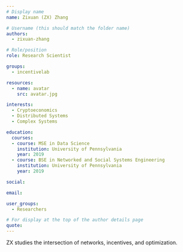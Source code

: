 ```yaml
---
# Display name
name: Zixuan (ZX) Zhang

# Username (this should match the folder name)
authors:
  - zixuan-zhang

# Role/position
role: Research Scientist

groups:
  - incentivelab

resources:
  - name: avatar
    src: avatar.jpg

interests:
  - Cryptoeconomics
  - Distributed Systems
  - Complex Systems

education:
  courses:
  - course: MSE in Data Science
    institution: University of Pennsylvania
    year: 2019
  - course: BSE in Networked and Social Systems Engineering
    institution: University of Pennsylvania 
    year: 2019

social:

email:

user_groups:
  - Researchers

# For display at the top of the author details page
quote:
---
```

ZX studies the intersection of networks, incentives, and optimization.
